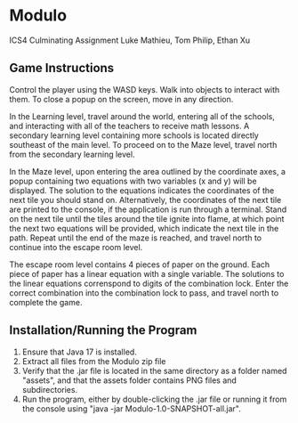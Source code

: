 # Modulo
ICS4 Culminating Assignment
Luke Mathieu, Tom Philip, Ethan Xu

## Game Instructions
Control the player using the WASD keys. Walk into objects to interact with them. To close a popup on the screen, move in any direction.

In the Learning level, travel around the world, entering all of the schools, and interacting with all of the teachers to receive math lessons.
A secondary learning level containing more schools is located directly southeast of the main level. To proceed on to the Maze level, travel north
from the secondary learning level.

In the Maze level, upon entering the area outlined by the coordinate axes, a popup containing two equations with two variables (x and y) will be
displayed. The solution to the equations indicates the coordinates of the next tile you should stand on. Alternatively, the coordinates of the next
tile are printed to the console, if the application is run through a terminal. Stand on the next tile until the tiles around the tile ignite into flame,
at which point the next two equations will be provided, which indicate the next tile in the path. Repeat until the end of the maze is reached, and travel
north to continue into the escape room level.

The escape room level contains 4 pieces of paper on the ground. Each piece of paper has a linear equation with a single variable. The solutions to the linear
equations correnspond to digits of the combination lock. Enter the correct combination into the combination lock to pass, and travel north to complete the game.

## Installation/Running the Program

1. Ensure that Java 17 is installed.
2. Extract all files from the Modulo zip file
3. Verify that the .jar file is located in the same directory as a folder named "assets", and that the assets folder contains PNG files and subdirectories.
4. Run the program, either by double-clicking the .jar file or running it from the console using "java -jar Modulo-1.0-SNAPSHOT-all.jar".
